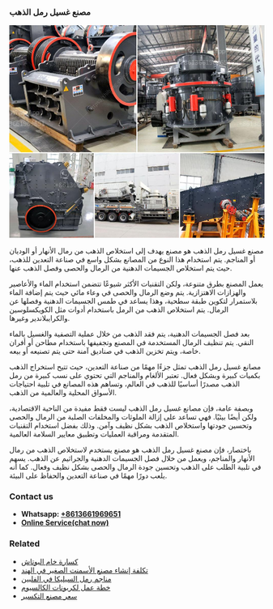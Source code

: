 <h3>مصنع غسيل رمل الذهب</h3><img src='1701853635.jpg' alt=''><p>مصنع غسيل رمل الذهب هو مصنع يهدف إلى استخلاص الذهب من رمال الأنهار أو الوديان أو المناجم. يتم استخدام هذا النوع من المصانع بشكل واسع في صناعة التعدين للذهب، حيث يتم استخلاص الجسيمات الدهنية من الرمال والحصى وفصل الذهب عنها.</p><p>يعمل المصنع بطرق متنوعة، ولكن التقنيات الأكثر شيوعًا تتضمن استخدام الماء والأعاصير والهزازات الاهتزازية. يتم وضع الرمال والحصى في وعاء مائي حيث يتم إضافة الماء بلاستمرار لتكوين طبقة سطحية، وهذا يساعد في طمس الجسيمات الدهنية وفصلها عن الرمال. يتم استخلاص الذهب من الرمل باستخدام أدوات مثل الكويكسلوسين والكرايبلاندير وغيرها.</p><p>بعد فصل الجسيمات الدهنية، يتم فقد الذهب من خلال عملية التصفية والغسيل بالماء النقي. يتم تنظيف الرمال المستخدمة في المصنع وتجفيفها باستخدام مطاحن أو أفران خاصة، ويتم تخزين الذهب في صناديق آمنة حتى يتم تصنيعه أو بيعه.</p><p>مصانع غسيل رمل الذهب تمثل جزءًا مهمًا من صناعة التعدين، حيث تتيح استخراج الذهب بكميات كبيرة وبشكل فعال. تعتبر الألغام والمناجم التي تحتوي على نسب كبيرة من رمل الذهب مصدرًا أساسيًا للذهب في العالم، وتساهم هذه المصانع في تلبية احتياجات الأسواق المحلية والعالمية من الذهب.</p><p>وبصفة عامة، فإن مصانع غسيل رمل الذهب ليست فقط مفيدة من الناحية الاقتصادية، ولكن أيضًا بيئيًا. فهي تساعد على إزالة الملوثات والمخلفات الصلبة من الرمال والحصى وتحسين جودتها واستخلاص الذهب بشكل نظيف وآمن. وذلك بفضل استخدام التقنيات المتقدمة ومراقبة العمليات وتطبيق معايير السلامة العالمية.</p><p>باختصار، فإن مصنع غسيل رمل الذهب هو مصنع يستخدم لاستخلاص الذهب من رمال الأنهار والمناجم، ويعمل من خلال فصل الجسيمات الدهنية والجراثيم عن الذهب. يسهم في تلبية الطلب على الذهب وتحسين جودة الرمال والحصى بشكل نظيف وفعال. كما أنه يلعب دورًا مهمًا في صناعة التعدين والحفاظ على البيئة.</p><h3>Contact us</h3><ul><li><strong>Whatsapp:&nbsp;<a href="https://wa.me/8613661969651">+8613661969651</a></strong></li><li><a href="https://swt.shibang-china.com/?git&amp;zhl&amp;مصنع غسيل رمل الذهب"><strong>Online Service(chat now)</strong></a></li></ul><h3>Related</h3><ul><li><a href='كسارة خام البوتاش.md'>كسارة خام البوتاش</a></li><li><a href='تكلفة إنشاء مصنع الأسمنت الصغير في الهند.md'>تكلفة إنشاء مصنع الأسمنت الصغير في الهند</a></li><li><a href='مناجم رمل السيليكا في الفلبين.md'>مناجم رمل السيليكا في الفلبين</a></li><li><a href='خطة عمل لكربونات الكالسيوم.md'>خطة عمل لكربونات الكالسيوم</a></li><li><a href='سعر مصنع التكسير.md'>سعر مصنع التكسير</a></li></ul>